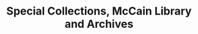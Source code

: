 ---
layout: repo
title: "Special Collections, McCain Library and Archives"
id: 23399
permalink: repos/23399/
---